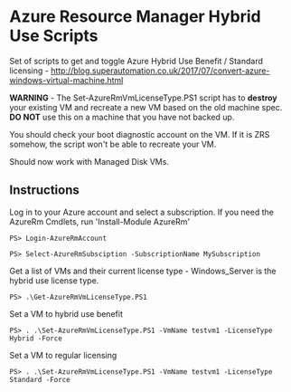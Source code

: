 # Azure Resource Manager Hybrid Use Scripts

Set of scripts to get and toggle Azure Hybrid Use Benefit / Standard licensing - http://blog.superautomation.co.uk/2017/07/convert-azure-windows-virtual-machine.html

__WARNING__ - The Set-AzureRmVmLicenseType.PS1 script has to __destroy__ your existing VM and recreate a new VM based on the old machine spec. __DO NOT__ use this on a machine that you have not backed up. 

You should check your boot diagnostic account on the VM. If it is ZRS somehow, the script won't be able to recreate your VM.

Should now work with Managed Disk VMs.

## Instructions

Log in to your Azure account and select a subscription. If you need the AzureRm Cmdlets, run 'Install-Module AzureRm'

    PS> Login-AzureRmAccount
    
    PS> Select-AzureRmSubsciption -SubscriptionName MySubscription

Get a list of VMs and their current license type - Windows\_Server is the hybrid use license type.

    PS> .\Get-AzureRmVmLicenseType.PS1
	
Set a VM to hybrid use benefit

    PS> . .\Set-AzureRmVmLicenseType.PS1 -VmName testvm1 -LicenseType Hybrid -Force
	
Set a VM to regular licensing

    PS> . .\Set-AzureRmVmLicenseType.PS1 -VmName testvm1 -LicenseType Standard -Force
